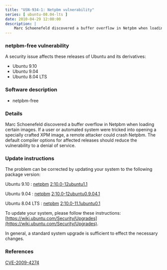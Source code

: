 ```yaml
---
title: "USN-934-1: Netpbm vulnerability"
series: [ ubuntu-08.04-lts ]
date: 2010-04-29 12:00:00
description: |
    Marc Schoenefeld discovered a buffer overflow in Netpbm when loading certain images. If a user or automated system were tricked into opening a specially crafted XPM image, a remote attacker could crash Netpbm. The default compiler options for affected releases should reduce the vulnerability to a denial of service. 
--- 
```

 
### netpbm-free vulnerability

A security issue affects these releases of Ubuntu and its derivatives:

* Ubuntu 9.10
* Ubuntu 9.04
* Ubuntu 8.04 LTS

### Software description

* netpbm-free 

### Details

Marc Schoenefeld discovered a buffer overflow in Netpbm when loading certain images. If a user or automated system were tricked into opening a specially crafted XPM image, a remote attacker could crash Netpbm. The default compiler options for affected releases should reduce the vulnerability to a denial of service. 

### Update instructions

The problem can be corrected by updating your system to the following package version:

Ubuntu 9.10
 : [netpbm](https://launchpad.net/ubuntu/+source/netpbm-free) <span> [2:10.0-12ubuntu1.1](https://launchpad.net/ubuntu/+source/netpbm-free/2:10.0-12ubuntu1.1) </span> 

Ubuntu 9.04
 : [netpbm](https://launchpad.net/ubuntu/+source/netpbm-free) <span> [2:10.0-12ubuntu0.9.04.1](https://launchpad.net/ubuntu/+source/netpbm-free/2:10.0-12ubuntu0.9.04.1) </span> 

Ubuntu 8.04 LTS
 : [netpbm](https://launchpad.net/ubuntu/+source/netpbm-free) <span> [2:10.0-11.1ubuntu0.1](https://launchpad.net/ubuntu/+source/netpbm-free/2:10.0-11.1ubuntu0.1) </span> 

To update your system, please follow these instructions: [https://wiki.ubuntu.com/Security/Upgrades](https://wiki.ubuntu.com/Security/Upgrades).

In general, a standard system upgrade is sufficient to effect the necessary changes. 

### References

 [CVE-2009-4274](http://people.ubuntu.com/~ubuntu-security/cve/CVE-2009-4274)
 
